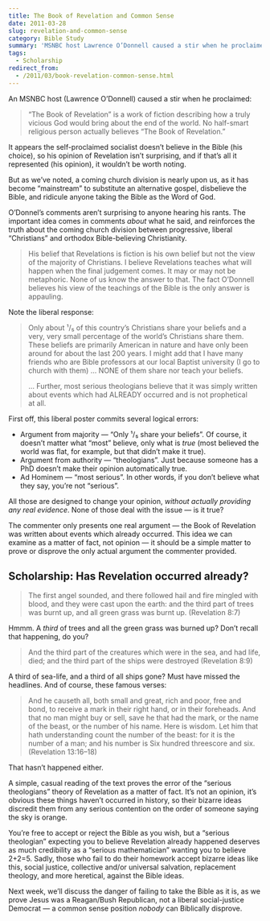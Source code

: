 ```yaml
---
title: The Book of Revelation and Common Sense
date: 2011-03-28
slug: revelation-and-common-sense
category: Bible Study
summary: 'MSNBC host Lawrence O’Donnell caused a stir when he proclaimed: “The Book of Revelation” is a work of fiction describing how a truly vicious God would bring about the end of the world. No half-smart religious person actually believes “The Book of Revelation.”'
tags: 
  - Scholarship
redirect_from:
  - /2011/03/book-revelation-common-sense.html
---
```




An MSNBC host (Lawrence O’Donnell) caused a stir when
he proclaimed:

<blockquote cite="http://www.msnbc.msn.com/id/42196213/ns/msnbc_tv/" title="'The Last Word with Lawrence O'Donnell' March 17th, 2011">
<p>“The Book of Revelation” is a work of fiction describing how a truly vicious God would bring about the end of the world.  No half-smart religious person actually believes “The Book of&nbsp;Revelation.”</p>
</blockquote>

It appears the self-proclaimed socialist doesn’t believe in the Bible
(his choice), so his opinion of Revelation isn’t surprising, and if
that’s all it represented (his opinion), it wouldn’t be worth noting.

But as we’ve noted, a coming church division
is nearly upon us, as it has become “mainstream” to substitute an alternative gospel,
disbelieve the Bible, and ridicule anyone taking the Bible as the Word
of God.

O’Donnel’s comments aren’t surprising to anyone hearing his rants. The
important idea comes in comments *about* what he said, and reinforces
the truth about the coming church division between progressive, liberal
“Christians” and orthodox Bible-believing Christianity.

<blockquote cite="http://mediamatters.org/mmtv/201103220048#1253383">
<p>His belief that Revelations is fiction is his own belief but not the view of the majority of Christians. I believe Revelations teaches what will happen when the final <span class="sic">judgement</span> comes. It may or may not be metaphoric. None of us know the answer to that. The fact O’Donnell believes his view of the teachings of the Bible is the only answer is <span class="sic">appauling</span>.</p>
</blockquote>

Note the liberal response:

<blockquote cite="http://mediamatters.org/mmtv/201103220048#1253537">
<p>Only about ¹/₅ of this country’s Christians share your beliefs and a very, very small percentage of the world’s Christians share them. These beliefs are primarily American in nature and have only been around for about the last 200 years. I might add that I have many friends who are Bible professors at our local Baptist university (I go to church with them) … NONE of them share nor teach your&nbsp;beliefs.</p>
<p>… Further, most serious theologians believe that it was simply written about events which had ALREADY occurred and is not prophetical at&nbsp;all.</p>
</blockquote>


First off, this liberal poster commits several logical errors:

-   Argument from majority — “Only ¹/₅ share your beliefs”. Of course,
    it doesn’t matter what “most” believe, only what is *true* (most
    believed the world was flat, for example, but that didn’t make
    it true).
-   Argument from authority — “theologians”. Just because someone has a
    PhD doesn’t make their opinion automatically true.
-   Ad Hominem — “most serious”. In other words, if you don’t believe
    what they say, you’re not “serious”.

All those are designed to change your opinion, *without actually
providing any real evidence*. None of those deal with the issue — is
it true?

The commenter only presents one real argument — the Book of Revelation
was written about events which already occurred. This idea we can
examine as a matter of fact, not opinion — it should be a simple matter
to prove or disprove the only actual argument the commenter provided.

Scholarship: Has Revelation occurred already?
---------------------------------------------

> The first angel sounded, and there followed hail and fire mingled with
> blood, and they were cast upon the earth: and the third part of trees
> was burnt up, and all green grass was burnt up. (Revelation 8:7)

Hmmm. A *third* of trees and all the green grass was burned up? Don’t
recall that happening, do you?

> And the third part of the creatures which were in the sea, and had
> life, died; and the third part of the ships were destroyed
> (Revelation 8:9)

A third of sea-life, and a third of all ships gone? Must have missed the
headlines. And of course, these famous verses:

> And he causeth all, both small and great, rich and poor, free and
> bond, to receive a mark in their right hand, or in their foreheads.
> And that no man might buy or sell, save he that had the mark, or the
> name of the beast, or the number of his name. Here is wisdom. Let him
> that hath understanding count the number of the beast: for it is the
> number of a man; and his number is Six hundred threescore and six.
> (Revelation 13:16–18)

That hasn’t happened either.

A simple, casual reading of the text proves the error of the “serious
theologians” theory of Revelation as a matter of fact. It’s not an
opinion, it’s obvious these things haven’t occurred in history, so their
bizarre ideas discredit them from any serious contention on the order of
someone saying the sky is orange.

You’re free to accept or reject the Bible as you wish, but a “serious
theologian” expecting you to believe Revelation already happened
deserves as much credibility as a “serious mathematician” wanting you to
believe 2+2=5. Sadly, those who fail to do their homework accept bizarre
ideas like this, social justice, collective and/or universal salvation,
replacement theology, and more heretical, against the Bible ideas.

Next week, we’ll discuss the danger of failing to take the Bible as it
is, as we prove Jesus was a Reagan/Bush Republican, not a liberal
social-justice Democrat — a common sense position *nobody* can
Biblically disprove.
